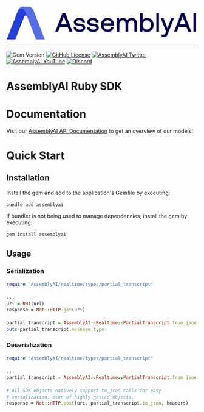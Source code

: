 <img src="https://github.com/AssemblyAI/assemblyai-node-sdk/blob/main/assemblyai.png?raw=true" width="500"/>

---

![Gem Version](https://img.shields.io/gem/v/assemblyai)
[![GitHub License](https://img.shields.io/github/license/AssemblyAI/assemblyai-ruby-sdk)](https://github.com/AssemblyAI/assemblyai-node-sdk/blob/main/LICENSE)
[![AssemblyAI Twitter](https://img.shields.io/twitter/follow/AssemblyAI?label=%40AssemblyAI&style=social)](https://twitter.com/AssemblyAI)
[![AssemblyAI YouTube](https://img.shields.io/youtube/channel/subscribers/UCtatfZMf-8EkIwASXM4ts0A)](https://www.youtube.com/@AssemblyAI)
[![Discord](https://img.shields.io/discord/875120158014853141?logo=discord&label=Discord&link=https%3A%2F%2Fdiscord.com%2Fchannels%2F875120158014853141&style=social)
](https://assemblyai.com/discord)

# AssemblyAI Ruby SDK

# Documentation

Visit our [AssemblyAI API Documentation](https://www.assemblyai.com/docs) to get an overview of our models!

# Quick Start

## Installation

Install the gem and add to the application's Gemfile by executing:

```bash
bundle add assemblyai
```

If bundler is not being used to manage dependencies, install the gem by executing:

```bash
gem install assemblyai
```

## Usage

### Serialization

```ruby
require "AssemblyAI/realtime/types/partial_transcript"

...
uri = URI(url)
response = Net::HTTP.get(uri)

partial_transcript = AssemblyAI::Realtime::PartialTranscript.from_json(json_object: response)
puts partial_transcript.message_type
```

### Deserialization

```ruby
require "AssemblyAI/realtime/types/partial_transcript"

...
partial_transcript = AssemblyAI::Realtime::PartialTranscript.from_json(json_object: response)

# All SDK objects natively support to_json calls for easy 
# serialization, even of highly nested objects.
response = Net::HTTP.post(uri, partial_transcript.to_json, headers)
```
